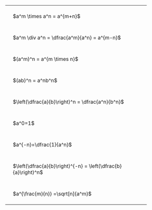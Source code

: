 ---
---

<style type="text/css">
#T_58c3e th.col_heading {
  text-align: left;
  font-size: 1em;
}
#T_58c3e td {
  text-align: left;
  font-size: 1em;
  padding: 1.5em;
}
#T_58c3e_row0_col0, #T_58c3e_row1_col0, #T_58c3e_row2_col0, #T_58c3e_row3_col0, #T_58c3e_row4_col0, #T_58c3e_row5_col0, #T_58c3e_row6_col0, #T_58c3e_row7_col0, #T_58c3e_row8_col0 {
  width: 400px;
  white-space: pre-wrap;
}
</style>
<table id="T_58c3e">
  <thead>
  </thead>
  <tbody>
    <tr>
      <td id="T_58c3e_row0_col0" class="data row0 col0" >$a^m \times a^n = a^{m+n}$</td>
    </tr>
    <tr>
      <td id="T_58c3e_row1_col0" class="data row1 col0" >$a^m \div a^n = \dfrac{a^m}{a^n} = a^{m-n}$</td>
    </tr>
    <tr>
      <td id="T_58c3e_row2_col0" class="data row2 col0" >$(a^m)^n = a^{m \times n}$</td>
    </tr>
    <tr>
      <td id="T_58c3e_row3_col0" class="data row3 col0" >$(ab)^n = a^nb^n$</td>
    </tr>
    <tr>
      <td id="T_58c3e_row4_col0" class="data row4 col0" >$\left(\dfrac{a}{b}\right)^n = \dfrac{a^n}{b^n}$</td>
    </tr>
    <tr>
      <td id="T_58c3e_row5_col0" class="data row5 col0" >$a^0=1$</td>
    </tr>
    <tr>
      <td id="T_58c3e_row6_col0" class="data row6 col0" >$a^{-n}=\dfrac{1}{a^n}$</td>
    </tr>
    <tr>
      <td id="T_58c3e_row7_col0" class="data row7 col0" >$\left(\dfrac{a}{b}\right)^{-n} = \left(\dfrac{b}{a}\right)^n$</td>
    </tr>
    <tr>
      <td id="T_58c3e_row8_col0" class="data row8 col0" >$a^{\frac{m}{n}} =\sqrt[n]{a^m}$</td>
    </tr>
  </tbody>
</table>
